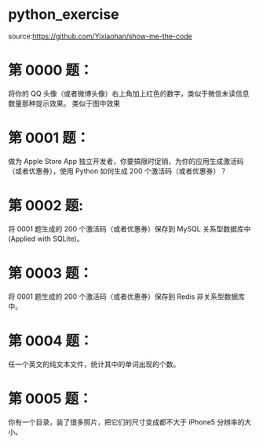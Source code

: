 # python_exercise
source:https://github.com/Yixiaohan/show-me-the-code

# 第 0000 题： 
将你的 QQ 头像（或者微博头像）右上角加上红色的数字，类似于微信未读信息数量那种提示效果。 类似于图中效果

# 第 0001 题： 
做为 Apple Store App 独立开发者，你要搞限时促销，为你的应用生成激活码（或者优惠券），使用 Python 如何生成 200 个激活码（或者优惠券）？

# 第 0002 题: 
将 0001 题生成的 200 个激活码（或者优惠券）保存到 MySQL 关系型数据库中(Applied with SQLite)。 

# 第 0003 题： 
将 0001 题生成的 200 个激活码（或者优惠券）保存到 Redis 非关系型数据库中。

# 第 0004 题： 
任一个英文的纯文本文件，统计其中的单词出现的个数。

# 第 0005 题： 
你有一个目录，装了很多照片，把它们的尺寸变成都不大于 iPhone5 分辨率的大小。
